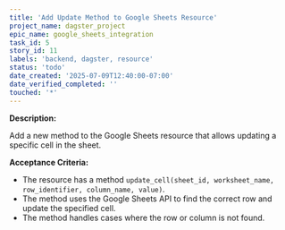 ```yaml
---
title: 'Add Update Method to Google Sheets Resource'
project_name: dagster_project
epic_name: google_sheets_integration
task_id: 5
story_id: 11
labels: 'backend, dagster, resource'
status: 'todo'
date_created: '2025-07-09T12:40:00-07:00'
date_verified_completed: ''
touched: '*'
---
```


**Description:**

Add a new method to the Google Sheets resource that allows updating a specific cell in the sheet.

**Acceptance Criteria:**

- The resource has a method `update_cell(sheet_id, worksheet_name, row_identifier, column_name, value)`.
- The method uses the Google Sheets API to find the correct row and update the specified cell.
- The method handles cases where the row or column is not found.
